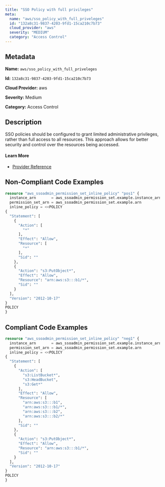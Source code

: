 ```yaml
---
title: "SSO Policy with full privileges"
meta:
  name: "aws/sso_policy_with_full_priveleges"
  id: "132a8c31-9837-4203-9fd1-15ca210c7b73"
  cloud_provider: "aws"
  severity: "MEDIUM"
  category: "Access Control"
---
```


## Metadata
**Name:** `aws/sso_policy_with_full_priveleges`

**Id:** `132a8c31-9837-4203-9fd1-15ca210c7b73`

**Cloud Provider:** aws

**Severity:** Medium

**Category:** Access Control

## Description
SSO policies should be configured to grant limited administrative privileges, rather than full access to all resources. This approach allows for better security and control over the resources being accessed.

#### Learn More

 - [Provider Reference](https://registry.terraform.io/providers/hashicorp/aws/latest/docs/resources/ssoadmin_permission_set_inline_policy)

## Non-Compliant Code Examples
```terraform
resource "aws_ssoadmin_permission_set_inline_policy" "pos1" {
  instance_arn       = aws_ssoadmin_permission_set.example.instance_arn
  permission_set_arn = aws_ssoadmin_permission_set.example.arn
  inline_policy = <<POLICY
{
  "Statement": [
    {
      "Action": [
        "*"
      ],
      "Effect": "Allow",
      "Resource": [
        "*"
      ],
      "Sid": ""
    },
    {
      "Action": "s3:PutObject*",
      "Effect": "Allow",
      "Resource": "arn:aws:s3:::b1/*",
      "Sid": ""
    }
  ],
  "Version": "2012-10-17"
}
POLICY
}

```

## Compliant Code Examples
```terraform
resource "aws_ssoadmin_permission_set_inline_policy" "neg1" {
  instance_arn       = aws_ssoadmin_permission_set.example.instance_arn
  permission_set_arn = aws_ssoadmin_permission_set.example.arn
  inline_policy = <<POLICY
{
  "Statement": [
    {
      "Action": [
        "s3:ListBucket*",
        "s3:HeadBucket",
        "s3:Get*"
      ],
      "Effect": "Allow",
      "Resource": [
        "arn:aws:s3:::b1",
        "arn:aws:s3:::b1/*",
        "arn:aws:s3:::b2",
        "arn:aws:s3:::b2/*"
      ],
      "Sid": ""
    },
    {
      "Action": "s3:PutObject*",
      "Effect": "Allow",
      "Resource": "arn:aws:s3:::b1/*",
      "Sid": ""
    }
  ],
  "Version": "2012-10-17"
}
POLICY
}

```